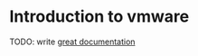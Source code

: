 # Introduction to vmware

TODO: write [great documentation](http://jacobian.org/writing/what-to-write/)
